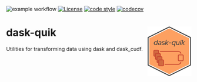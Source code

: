 ![example workflow](https://github.com/donchesworth/dask-quik/actions/workflows/github-ci.yml/badge.svg)
[![License](https://img.shields.io/badge/License-BSD%203--Clause-blue.svg)](https://opensource.org/licenses/BSD-3-Clause)
[![code style](https://img.shields.io/badge/code%20style-black-000000.svg)](https://github.com/psf/black)
[![codecov](https://codecov.io/gh/donchesworth/dask-quik/branch/main/graph/badge.svg?token=U92M8C8AFM)](https://codecov.io/gh/donchesworth/dask-quik)

# dask-quik  <img src="dask-quik.png" align="right" width="120" />
Utilities for transforming data using dask and dask_cudf.
